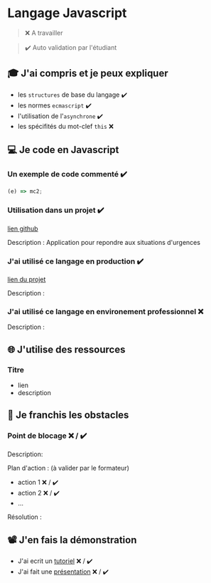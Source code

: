 # Langage Javascript

> ❌ A travailler

> ✔️ Auto validation par l'étudiant

## 🎓 J'ai compris et je peux expliquer

- les `structures` de base du langage ✔️
- les normes `ecmascript` ✔️
- l'utilisation de l'`asynchrone` ✔️
- les spécifités du mot-clef `this` ❌

## 💻 Je code en Javascript

### Un exemple de code commenté ✔️

```javascript
(e) => mc2;
```

### Utilisation dans un projet ✔️

[lien github](https://github.com/WildCodeSchool/2022-03-JS-Toulouse-project-3-emerga)

Description : Application pour repondre aux situations d'urgences

### J'ai utilisé ce langage en production ✔️

[lien du projet](https://www.joerikaiser.dev/)

Description :

### J'ai utilisé ce langage en environement professionnel ❌

Description :

## 🌐 J'utilise des ressources

### Titre

- lien
- description

## 🚧 Je franchis les obstacles

### Point de blocage ❌ / ✔️

Description:

Plan d'action : (à valider par le formateur)

- action 1 ❌ / ✔️
- action 2 ❌ / ✔️
- ...

Résolution :

## 📽️ J'en fais la démonstration

- J'ai ecrit un [tutoriel](...) ❌ / ✔️
- J'ai fait une [présentation](...) ❌ / ✔️

